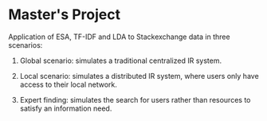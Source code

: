 # Master's Project
Application of ESA, TF-IDF and LDA to Stackexchange data in three scenarios:

1) Global scenario: simulates a traditional centralized IR system.

2) Local scenario: simulates a distributed IR system, where users only have access to their local network.

3) Expert finding: simulates the search for users rather than resources to satisfy an information need.
